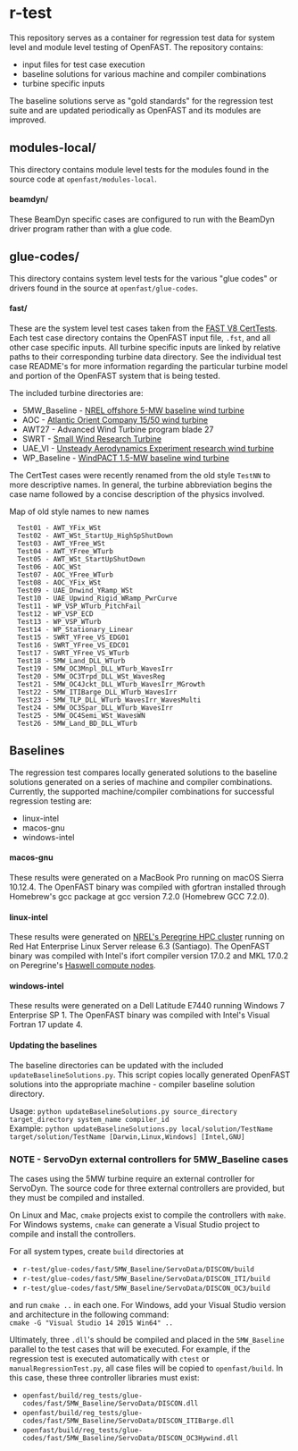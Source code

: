 # r-test

This repository serves as a container for regression test data for system level and module level testing of OpenFAST. The repository contains:
- input files for test case execution
- baseline solutions for various machine and compiler combinations
- turbine specific inputs

The baseline solutions serve as "gold standards" for the regression test suite and are updated periodically as OpenFAST and its modules are improved.

## modules-local/
This directory contains module level tests for the modules found in the source code at `openfast/modules-local`.

#### beamdyn/
These BeamDyn specific cases are configured to run with the BeamDyn driver program rather than with a glue code.

## glue-codes/
This directory contains system level tests for the various "glue codes" or drivers found in the source at `openfast/glue-codes`.

#### fast/
These are the system level test cases taken from the [FAST V8 CertTests](https://github.com/NWTC/FAST/tree/master/CertTest).
Each test case directory contains the OpenFAST input file, `.fst`, and all other case specific inputs. All turbine specific inputs are linked by relative paths to their corresponding turbine data directory. See the individual test case README's for more information regarding the particular turbine model and portion of the OpenFAST system that is being tested.

The included turbine directories are:
- 5MW_Baseline - [NREL offshore 5-MW baseline wind turbine](http://www.nrel.gov/docs/fy09osti/38060.pdf)
- AOC - [Atlantic Orient Company 15/50 wind turbine](http://www.nrel.gov/docs/legosti/old/4740.pdf)
- AWT27 - Advanced Wind Turbine program blade 27
- SWRT - [Small Wind Research Turbine](http://www.nrel.gov/docs/fy06osti/38550.pdf)
- UAE_VI - [Unsteady Aerodynamics Experiment research wind turbine](http://www.nrel.gov/docs/fy04osti/34755.pdf)
- WP_Baseline - [WindPACT 1.5-MW baseline wind turbine](http://www.nrel.gov/docs/fy06osti/32495.pdf)

The CertTest cases were recently renamed from the old style `TestNN` to more descriptive names. In general, the turbine abbreviation begins the case name followed by a concise description of the physics involved.

Map of old style names to new names  
```
  Test01 - AWT_YFix_WSt  
  Test02 - AWT_WSt_StartUp_HighSpShutDown  
  Test03 - AWT_YFree_WSt  
  Test04 - AWT_YFree_WTurb  
  Test05 - AWT_WSt_StartUpShutDown  
  Test06 - AOC_WSt  
  Test07 - AOC_YFree_WTurb  
  Test08 - AOC_YFix_WSt  
  Test09 - UAE_Dnwind_YRamp_WSt  
  Test10 - UAE_Upwind_Rigid_WRamp_PwrCurve  
  Test11 - WP_VSP_WTurb_PitchFail  
  Test12 - WP_VSP_ECD  
  Test13 - WP_VSP_WTurb  
  Test14 - WP_Stationary_Linear  
  Test15 - SWRT_YFree_VS_EDG01  
  Test16 - SWRT_YFree_VS_EDC01  
  Test17 - SWRT_YFree_VS_WTurb  
  Test18 - 5MW_Land_DLL_WTurb  
  Test19 - 5MW_OC3Mnpl_DLL_WTurb_WavesIrr  
  Test20 - 5MW_OC3Trpd_DLL_WSt_WavesReg  
  Test21 - 5MW_OC4Jckt_DLL_WTurb_WavesIrr_MGrowth  
  Test22 - 5MW_ITIBarge_DLL_WTurb_WavesIrr  
  Test23 - 5MW_TLP_DLL_WTurb_WavesIrr_WavesMulti  
  Test24 - 5MW_OC3Spar_DLL_WTurb_WavesIrr  
  Test25 - 5MW_OC4Semi_WSt_WavesWN  
  Test26 - 5MW_Land_BD_DLL_WTurb  
```

## Baselines
The regression test compares locally generated solutions to the baseline solutions generated on a series of machine and compiler combinations. Currently, the supported machine/compiler combinations for successful regression testing are:
- linux-intel
- macos-gnu
- windows-intel

#### macos-gnu
These results were generated on a MacBook Pro running on macOS Sierra 10.12.4. The OpenFAST binary was compiled with gfortran installed through Homebrew's gcc package at gcc version 7.2.0 (Homebrew GCC 7.2.0).

#### linux-intel
These results were generated on [NREL's Peregrine HPC cluster](https://hpc.nrel.gov/users/systems/peregrine) running on Red Hat Enterprise Linux Server release 6.3 (Santiago).
The OpenFAST binary was compiled with Intel's ifort compiler version 17.0.2 and MKL 17.0.2 on Peregrine's [Haswell compute nodes](https://hpc.nrel.gov/users/systems/peregrine).

#### windows-intel
These results were generated on a Dell Latitude E7440 running Windows 7 Enterprise SP 1. The OpenFAST binary was compiled with Intel's Visual Fortran 17 update 4.

#### Updating the baselines
The baseline directories can be updated with the included `updateBaselineSolutions.py`. This script copies locally generated OpenFAST solutions into the appropriate machine - compiler baseline solution directory.

Usage: `python updateBaselineSolutions.py source_directory target_directory system_name compiler_id`  
Example: `python updateBaselineSolutions.py local/solution/TestName target/solution/TestName [Darwin,Linux,Windows] [Intel,GNU]`

### NOTE - ServoDyn external controllers for 5MW_Baseline cases
The cases using the 5MW turbine require an external controller for ServoDyn. The source code for three external controllers are provided, but they must be compiled and installed.

On Linux and Mac, `cmake` projects exist to compile the controllers with `make`.
For Windows systems, `cmake` can generate a Visual Studio project to compile and install the controllers.

For all system types, create `build` directories at
- `r-test/glue-codes/fast/5MW_Baseline/ServoData/DISCON/build`
- `r-test/glue-codes/fast/5MW_Baseline/ServoData/DISCON_ITI/build`
- `r-test/glue-codes/fast/5MW_Baseline/ServoData/DISCON_OC3/build`

and run `cmake ..` in each one. For Windows, add your Visual Studio version and architecture in the following command:  
`cmake -G "Visual Studio 14 2015 Win64" ..`

Ultimately, three `.dll`'s should be compiled and placed in the `5MW_Baseline` parallel to the test cases that will be executed. For example, if the regression test is executed automatically with `ctest` or `manualRegressionTest.py`, all case files will be copied to `openfast/build`. In this case, these three controller libraries must exist:
- `openfast/build/reg_tests/glue-codes/fast/5MW_Baseline/ServoData/DISCON.dll`
- `openfast/build/reg_tests/glue-codes/fast/5MW_Baseline/ServoData/DISCON_ITIBarge.dll`
- `openfast/build/reg_tests/glue-codes/fast/5MW_Baseline/ServoData/DISCON_OC3Hywind.dll`
